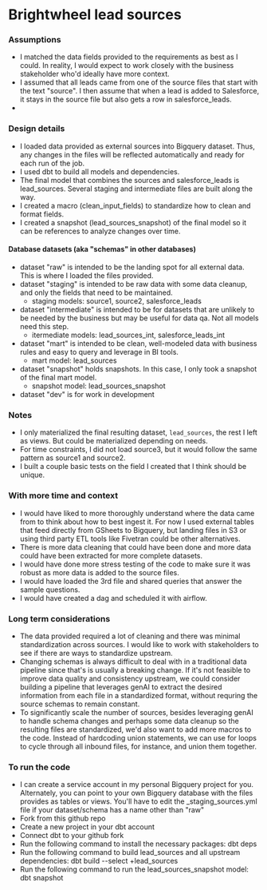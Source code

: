 # Brightwheel lead sources

### Assumptions

- I matched the data fields provided to the requirements as best as I could. In reality, I would expect to work closely with the business stakeholder who'd ideally have more context.
- I assumed that all leads came from one of the source files that start with the text "source". I then assume that when a lead is added to Salesforce, it stays in the source file but also gets a row in salesforce_leads.
-

### Design details

- I loaded data provided as external sources into Bigquery dataset. Thus, any changes in the files will be reflected automatically and ready for each run of the job.
- I used dbt to build all models and dependencies.
- The final model that combines the sources and salesforce_leads is lead_sources. Several staging and intermediate files are built along the way.
- I created a macro (clean_input_fields) to standardize how to clean and format fields.
- I created a snapshot (lead_sources_snapshot) of the final model so it can be references to analyze changes over time.

#### Database datasets (aka "schemas" in other databases)

- dataset "raw" is intended to be the landing spot for all external data. This is where I loaded the files provided.
- dataset "staging" is intended to be raw data with some data cleanup, and only the fields that need to be maintained.
  - staging models: source1, source2, salesforce_leads
- dataset "intermediate" is intended to be for datasets that are unlikely to be needed by the business but may be useful for data qa. Not all models need this step.
  - itermediate models: lead_sources_int, salesforce_leads_int
- dataset "mart" is intended to be clean, well-modeled data with business rules and easy to query and leverage in BI tools.
  - mart model: lead_sources
- dataset "snapshot" holds snapshots. In this case, I only took a snapshot of the final mart model.
    - snapshot model: lead_sources_snapshot
- dataset "dev" is for work in development

### Notes

- I only materialized the final resulting dataset, `lead_sources`, the rest I left as views. But could be materialized depending on needs.
- For time constraints, I did not load source3, but it would follow the same pattern as source1 and source2.
- I built a couple basic tests on the field I created that I think should be unique.

### With more time and context

- I would have liked to more thoroughly understand where the data came from to think about how to best ingest it. For now I used external tables that feed directly from GSheets to Bigquery, but landing files in S3 or using third party ETL tools like Fivetran could be other alternatives.
- There is more data cleaning that could have been done and more data could have been extracted for more complete datasets.
- I would have done more stress testing of the code to make sure it was robust as more data is added to the source files.
- I would have loaded the 3rd file and shared queries that answer the sample questions.
- I would have created a dag and scheduled it with airflow.

### Long term considerations

- The data provided required a lot of cleaning and there was minimal standardization across sources. I would like to work with stakeholders to see if there are ways to standardize upstream.
- Changing schemas is always difficult to deal with in a traditional data pipeline since that's is usually a breaking change. If it's not feasible to improve data quality and consistency upstream, we could consider building a pipeline that leverages genAI to extract the desired information from each file in a standardized format, without requring the source schemas to remain constant.
- To significantly scale the number of sources, besides leveraging genAI to handle schema changes and perhaps some data cleanup so the resulting files are standardized, we'd also want to add more macros to the code. Instead of hardcoding union statements, we can use for loops to cycle through all inbound files, for instance, and union them together.


### To run the code

- I can create a service account in my personal Bigquery project for you. Alternately, you can point to your own Bigquery database with the files provides as tables or views. You'll have to edit the \_staging_sources.yml file if your dataset/schema has a name other than "raw"
- Fork from this github repo
- Create a new project in your dbt account
- Connect dbt to your github fork
- Run the following command to install the necessary packages:
  dbt deps
- Run the following command to build lead_sources and all upstream dependencies:
  dbt build --select +lead_sources
- Run the following command to run the lead_sources_snapshot model:
  dbt snapshot
